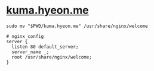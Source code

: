 [kuma.hyeon.me](https://kuma.hyeon.me)
========

```shell
sudo mv "$PWD/kuma.hyeon.me" /usr/share/nginx/welcome
```
```Nginx
# nginx config
server {
  listen 80 default_server;
  server_name _;
  root /usr/share/nginx/welcome;
}
```
